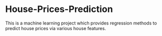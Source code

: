# House-Prices-Prediction
This is a machine learning project which provides regression methods to predict house prices via various house features.
